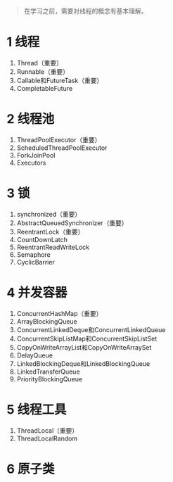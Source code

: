 > 在学习之前，需要对线程的概念有基本理解。
# 1 线程
1. Thread（重要）
2. Runnable（重要）
3. Callable和FutureTask（重要）
4. CompletableFuture

# 2 线程池
1. ThreadPoolExecutor（重要）
2. ScheduledThreadPoolExecutor
3. ForkJoinPool
4. Executors

# 3 锁
1. synchronized（重要）
2. AbstractQueuedSynchronizer（重要）
3. ReentrantLock（重要）
4. CountDownLatch
5. ReentrantReadWriteLock
6. Semaphore
7. CyclicBarrier

# 4 并发容器
1. ConcurrentHashMap（重要）
2. ArrayBlockingQueue
3. ConcurrentLinkedDeque和ConcurrentLinkedQueue
5. ConcurrentSkipListMap和ConcurrentSkipListSet
6. CopyOnWriteArrayList和CopyOnWriteArraySet
7. DelayQueue
8. LinkedBlockingDeque和LinkedBlockingQueue
9. LinkedTransferQueue
10. PriorityBlockingQueue

# 5 线程工具
1. ThreadLocal（重要）
2. ThreadLocalRandom

# 6 原子类
